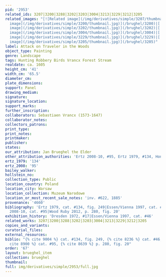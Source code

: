 ```yaml
---
pid: '2953'
related_ids: 3207|3200|3288|3202|3203|3004|3213|3229|3212|3205
related_images: "[![Related image](/img/derivatives/simple/3207/thumbnail.jpg)](/brughel/3207)|[![Related
  image](/img/derivatives/simple/3200/thumbnail.jpg)](/brughel/3200)|[![Related image](/img/derivatives/simple/3288/thumbnail.jpg)](/brughel/3288)|[![Related
  image](/img/derivatives/simple/3202/thumbnail.jpg)](/brughel/3202)|[![Related image](/img/derivatives/simple/3203/thumbnail.jpg)](/brughel/3203)|[![Related
  image](/img/derivatives/simple/3004/thumbnail.jpg)](/brughel/3004)|[![Related image](/img/derivatives/simple/3213/thumbnail.jpg)](/brughel/3213)|[![Related
  image](/img/derivatives/simple/3229/thumbnail.jpg)](/brughel/3229)|[![Related image](/img/derivatives/simple/3212/thumbnail.jpg)](/brughel/3212)|[![Related
  image](/img/derivatives/simple/3205/thumbnail.jpg)](/brughel/3205)"
label: Attack on Traveler in the Woods
object_type: Painting
genre: Landscape
tags: Hunting Robbery Birds Vrancx Forest Stream
realdate: ca. 1605
height_cm: '41'
width_cm: '65.5'
diameter_cm: 
plate_dimensions: 
support: Panel
drawing_medium: 
signature: 
signature_location: 
support_marks: 
further_inscription: 
collaborators: Sebastiaen Vrancx (1573-1647)
collaborator_notes: 
collectors_patrons: 
print_type: 
print_notes: 
printmaker: 
publisher: 
states: 
our_attribution: Jan Brueghel the Elder
other_attribution_authorities: 'Ertz 2008-10, #95, Ertz 1979, #134, Honig database'
ertz_1979: '134'
ertz_2008: '95'
bailey_walker: 
hollstein_no: 
collection_type: Public
location_country: Poland
location_city: Warsaw
location_collection: Muzeum Narodowe
location_or_most_recent_sale_notes: 'inv. #622, 1885'
provenance: '4660'
bibliography: 'Ertz 1979, cat. #134, fig. 249|Essen/Vienna 1997, cat. #46, p. 190|Ertz
  2008-10, cat. #95|Wood Ruby 2012, p. 280, fig. 20'
exhibition_history: 'Dresden 1972, #17|Essen/Vienna 1997, cat. #46'
related_works: 3207|3200|3288|3202|3203|3004|3213|3229|3212|3205
copies_and_variants: 
curatorial_files: 
external_resources: 
biblio: "{% cite 9004 %} cat. #134, fig. 249, {% cite 8236 %} cat. #46, p. 190, {%
  cite 8900 %} cat. #95, {% cite 8639 %} p. 280, fig. 20"
order: '67'
layout: brueghel_item
collection: brueghel
thumbnail: 
full: img/derivatives/simple/2953/full.jpg
---
```

